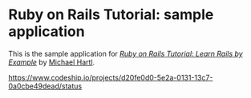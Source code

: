 # Ruby on Rails Tutorial: sample application

This is the sample application for
[*Ruby on Rails Tutorial: Learn Rails by Example*](http://railstutorial.org/)
by [Michael Hartl](http://michaelhartl.com/).

https://www.codeship.io/projects/d20fe0d0-5e2a-0131-13c7-0a0cbe49dead/status
